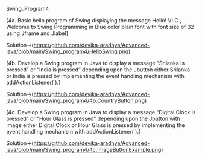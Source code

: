 Swing_Program4

[4a. Basic hello program of Swing displaying the message Hello! VI C , Welcome to Swing
Programming in Blue color plain font with font size of 32 using Jframe and Jlabel]


Solution->(https://github.com/devika-aradhya/Advanced-java/blob/main/Swing_program4/HelloSwing.png)


[4b. Develop a Swing program in Java to display a message “Srilanka is pressed” or “India is
pressed” depending upon the Jbutton either Srilanka or India is pressed by implementing the
event handling mechanism with addActionListener( ).]

Solution->(https://github.com/devika-aradhya/Advanced-java/blob/main/Swing_program4/4b.CountryButton.png)


[4c. Develop a Swing program in Java to display a message “Digital Clock is pressed” or “Hour
Glass is pressed” depending upon the Jbutton with image either Digital Clock or Hour Glass is
pressed by implementing the event handling mechanism with addActionListener( ).]

Solution->(https://github.com/devika-aradhya/Advanced-java/blob/main/Swing_program4/4c.ImageButtonExample.png)


